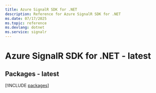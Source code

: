 ```yaml
---
title: Azure SignalR SDK for .NET
description: Reference for Azure SignalR SDK for .NET
ms.date: 07/17/2025
ms.topic: reference
ms.devlang: dotnet
ms.service: signalr
---
```

# Azure SignalR SDK for .NET - latest
## Packages - latest
[!INCLUDE [packages](signalr-index.md)]